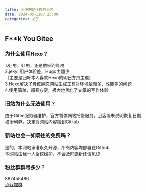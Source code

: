 ```yaml
---
title: 关于网站迁移的公告
date: 2024-05-1107:25:00
categories: 关于
--- 
```


## F**k You Gitee

### 为什么使用Hexo？

1.好用，好用，还是他喵的好用  
2.jekyll用户体验差，Hugo主题少  
（主要是归叶本人喜欢Hexo的明日方舟主题）    
3.Hexo解决了传统静态网站生成工具对环境依赖多、性能差的问题  
4.使用简单，部署方便，极大地优化了文章的写作体验  

### 旧站为什么无法使用？

由于Gitee服务器维护，官方暂停网站托管服务。且客服未说明恢复日期  
权衡利弊，决定将网站内容搬到Github  

### 新站也会一如既往的免费吗？

是的，本网站承诺永久开源，所有内容均部署在Github  
本网站由我一人全权维护，不会及时更新还请见谅  

### 粉丝群群号多少？

887455486  
[点我加群](http://qm.qq.com/cgi-bin/qm/qr?_wv=1027&k=qVrT-O8u-qb3La1gE_6Fy7AJtN-ICXzd&authKey=wx%2FwbCvk59FL3gH9ZJqZI5Pq2IO8gMXJhWGmQt9yjYrCNKcmusIYwIfEbZal1x5P&noverify=0&group_code=887455486)  
